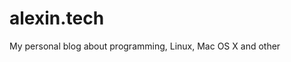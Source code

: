 alexin.tech
=========================

My personal blog about programming, Linux, Mac OS X and other
